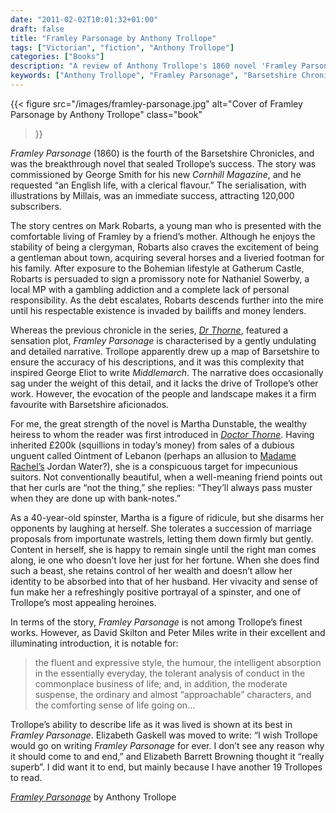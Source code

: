 ```yaml
---
date: "2011-02-02T10:01:32+01:00"
draft: false
title: "Framley Parsonage by Anthony Trollope"
tags: ["Victorian", "fiction", "Anthony Trollope"]
categories: ["Books"]
description: "A review of Anthony Trollope's 1860 novel 'Framley Parsonage,' the breakthrough Barsetshire Chronicle featuring clergyman Mark Robarts's financial troubles and the delightful heiress Martha Dunstable. Discover the novel that launched Trollope's fame in Cornhill Magazine."
keywords: ["Anthony Trollope", "Framley Parsonage", "Barsetshire Chronicles", "Mark Robarts", "Martha Dunstable", "Cornhill Magazine", "clerical novel", "Millais illustrations"]
---
```


{{< figure
  src="/images/framley-parsonage.jpg"
  alt="Cover of Framley Parsonage by Anthony Trollope"
  class="book"
>}}

_Framley Parsonage_ (1860) is the fourth of the Barsetshire Chronicles, and was the breakthrough novel that sealed Trollope’s success. The story was commissioned by George Smith for his new _Cornhill Magazine_, and he requested “an English life, with a clerical flavour.” The serialisation, with illustrations by Millais, was an immediate success, attracting 120,000 subscribers.

The story centres on Mark Robarts, a young man who is presented with the comfortable living of Framley by a friend’s mother. Although he enjoys the stability of being a clergyman, Robarts also craves the excitement of being a gentleman about town, acquiring several horses and a liveried footman for his family. After exposure to the Bohemian lifestyle at Gatherum Castle, Robarts is persuaded to sign a promissory note for Nathaniel Sowerby, a local MP with a gambling addiction and a complete lack of personal responsibility. As the debt escalates, Robarts descends further into the mire until his respectable existence is invaded by bailiffs and money lenders.

Whereas the previous chronicle in the series, [_Dr Thorne_](/posts/dr-thorne/), featured a sensation plot, _Framley Parsonage_ is characterised by a gently undulating and detailed narrative. Trollope apparently drew up a map of Barsetshire to ensure the accuracy of his descriptions, and it was this complexity that inspired George Eliot to write _Middlemarch_. The narrative does occasionally sag under the weight of this detail, and it lacks the drive of Trollope’s other work. However, the evocation of the people and landscape makes it a firm favourite with Barsetshire aficionados.

For me, the great strength of the novel is Martha Dunstable, the wealthy heiress to whom the reader was first introduced in [_Doctor Thorne_](/posts/doctor-thorne/). Having inherited £200k (squillions in today’s money) from sales of a dubious unguent called Ointment of Lebanon (perhaps an allusion to [Madame Rachel’s](/posts/beautiful-for-ever/) Jordan Water?), she is a conspicuous target for impecunious suitors. Not conventionally beautiful, when a well-meaning friend points out that her curls are “not the thing,” she replies: “They’ll always pass muster when they are done up with bank-notes.”

As a 40-year-old spinster, Martha is a figure of ridicule, but she disarms her opponents by laughing at herself. She tolerates a succession of marriage proposals from importunate wastrels, letting them down firmly but gently. Content in herself, she is happy to remain single until the right man comes along, ie one who doesn’t love her just for her fortune. When she does find such a beast, she retains control of her wealth and doesn’t allow her identity to be absorbed into that of her husband.  Her vivacity and sense of fun make her a refreshingly positive portrayal of a spinster, and one of Trollope’s most appealing heroines.

In terms of the story, _Framley Parsonage_ is not among Trollope’s finest works. However, as David Skilton and Peter Miles write in their excellent and illuminating introduction, it is notable for:

>the fluent and expressive style, the humour, the intelligent absorption in the essentially everyday, the tolerant analysis of conduct in the commonplace business of life; and, in addition, the moderate suspense, the ordinary and almost “approachable” characters, and the comforting sense of life going on…

Trollope’s ability to describe life as it was lived is shown at its best in _Framley Parsonage_. Elizabeth Gaskell was moved to write: “I wish Trollope would go on writing _Framley Parsonage_ for ever. I don’t see any reason why it should come to and end,” and Elizabeth Barrett Browning thought it “really superb”. I did want it to end, but mainly because I have another 19 Trollopes to read.

[_Framley Parsonage_](https://uk.bookshop.org/a/2760/9780199663156) by Anthony Trollope